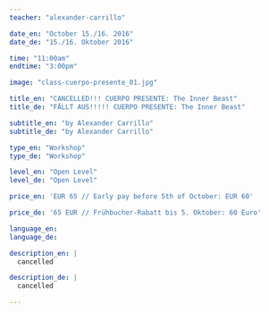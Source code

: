 ```yaml
---
teacher: "alexander-carrillo"

date_en: "October 15./16. 2016"
date_de: "15./16. Oktober 2016"

time: "11:00am"
endtime: "3:00pm"

image: "class-cuerpo-presente_01.jpg"

title_en: "CANCELLED!!! CUERPO PRESENTE: The Inner Beast"
title_de: "FÄLLT AUS!!!!! CUERPO PRESENTE: The Inner Beast"

subtitle_en: "by Alexander Carrillo"
subtitle_de: "by Alexander Carrillo"

type_en: "Workshop"
type_de: "Workshop"

level_en: "Open Level"
level_de: "Open Level"

price_en: 'EUR 65 // Early pay before 5th of October: EUR 60'

price_de: '65 EUR // Frühbucher-Rabatt bis 5. Oktober: 60 Euro'

language_en:
language_de:

description_en: |
  cancelled

description_de: |
  cancelled

---
```

